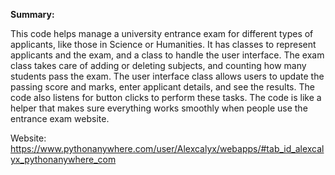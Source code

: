 **Summary:**

This code helps manage a university entrance exam for different types of applicants, like those in Science or Humanities. It has classes to represent applicants and the exam, and a class to handle the user interface. The exam class takes care of adding or deleting subjects, and counting how many students pass the exam. The user interface class allows users to update the passing score and marks, enter applicant details, and see the results. The code also listens for button clicks to perform these tasks. The code is like a helper that makes sure everything works smoothly when people use the entrance exam website.

Website: https://www.pythonanywhere.com/user/Alexcalyx/webapps/#tab_id_alexcalyx_pythonanywhere_com

